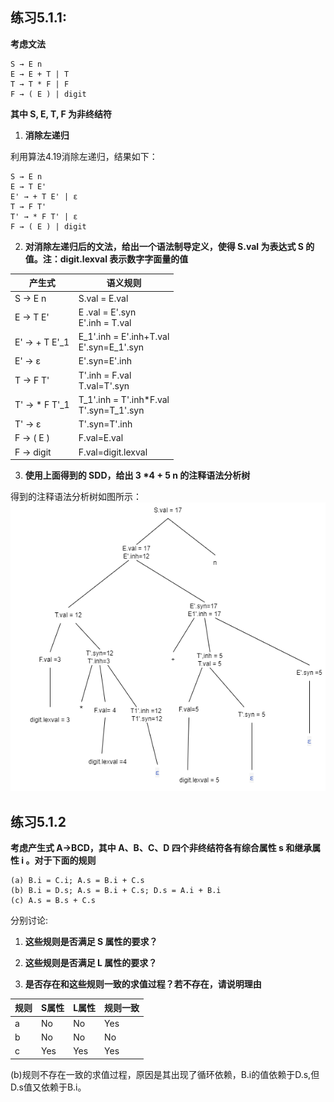 ## 练习5.1.1:
**考虑文法**
    
    S → E n
    E → E + T | T
    T → T * F | F
    F → ( E ) | digit
**其中 S, E, T, F 为非终结符**

1. **消除左递归**

利用算法4.19消除左递归，结果如下：

    S → E n
    E → T E'
    E' → + T E' | ε
    T → F T'
    T' → * F T' | ε
    F → ( E ) | digit

2. **对消除左递归后的文法，给出一个语法制导定义，使得 S.val 为表达式 S 的值。注：digit.lexval 表示数字字面量的值**
   
|产生式|语义规则|  
|--|--|
| S → E n|S.val = E.val|
|E → T E'|E .val = E'.syn <br />E'.inh = T.val  |
|E' → + T E'_1| E_1'.inh = E'.inh+T.val<br/>E'.syn=E_1'.syn|
|E' → ε|E'.syn=E'.inh|
|T → F T'|T'.inh = F.val <br /> T.val=T'.syn|
|T' → * F T'_1|T_1'.inh = T'.inh*F.val<br />T'.syn=T_1'.syn|
|T' → ε |T'.syn=T'.inh|
|F → ( E )|F.val=E.val|
|F → digit|F.val=digit.lexval|

3. **使用上面得到的 SDD，给出 3 \*4 + 5 n 的注释语法分析树**

得到的注释语法分析树如图所示：
![example2](../pics/homework8_2.png)

## 练习5.1.2
**考虑产生式 A→BCD，其中 A、B、C、D 四个非终结符各有综合属性 s 和继承属性 i 。对于下面的规则**

    (a) B.i = C.i; A.s = B.i + C.s
    (b) B.i = D.s; A.s = B.i + C.s; D.s = A.i + B.i
    (c) A.s = B.s + C.s

分别讨论:

1. **这些规则是否满足 S 属性的要求？**
   
2. **这些规则是否满足 L 属性的要求？**
   
3. **是否存在和这些规则一致的求值过程？若不存在，请说明理由**

|规则|S属性|L属性|规则一致|
|-|-|-|-|
|a|No|No|Yes|
|b|No|No|No|
|c|Yes|Yes|Yes|

(b)规则不存在一致的求值过程，原因是其出现了循环依赖，B.i的值依赖于D.s,但D.s值又依赖于B.i。
 

